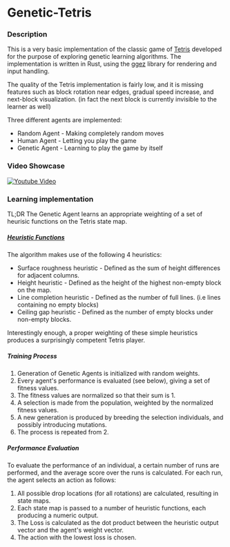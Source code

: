 # Genetic-Tetris

### Description
This is a very basic implementation of the classic game of [Tetris](https://en.wikipedia.org/wiki/Tetris) developed 
for the purpose of exploring genetic learning algorithms. The implementation is written in Rust, using the [ggez](https://github.com/ggez/ggez)
library for rendering and input handling.

The quality of the Tetris implementation is fairly low, and it is missing features such as block rotation near edges, gradual speed increase, and next-block visualization. (in fact the next block is currently invisible to the learner as well)

Three different agents are implemented:
* Random Agent - Making completely random moves
* Human Agent - Letting you play the game
* Genetic Agent - Learning to play the game by itself

### Video Showcase
[![Youtube Video](https://img.youtube.com/vi/iQggYrU_yrk/0.jpg)](https://www.youtube.com/watch?v=iQggYrU_yrk)

### Learning implementation
TL;DR The Genetic Agent learns an appropriate weighting of a set of heurisic functions on the Tetris state map.

##### [Heuristic Functions](https://github.com/DarioSucic/Genetic-Tetris/blob/master/src/misc/heuristics.rs)
The algorithm makes use of the following 4 heuristics:
* Surface roughness heuristic - Defined as the sum of height differences for adjacent columns.
* Height heuristic - Defined as the height of the highest non-empty block on the map.
* Line completion heuristic - Defined as the number of full lines. (i.e lines containing no empty blocks)
* Ceiling gap heuristic - Defined as the number of empty blocks under non-empty blocks.

Interestingly enough, a proper weighting of these simple heuristics produces a surprisingly competent Tetris player.

##### Training Process
1. Generation of Genetic Agents is initialized with random weights.
2. Every agent's performance is evaluated (see below), giving a set of fitness values.
3. The fitness values are normalized so that their sum is 1.
4. A selection is made from the population, weighted by the normalized fitness values.
5. A new generation is produced by breeding the selection individuals, and possibly introducing mutations.
6. The process is repeated from 2.

##### Performance Evaluation
To evaluate the performance of an individual, a certain number of runs are performed, and the average score over the runs is calculated.
For each run, the agent selects an action as follows:
1. All possible drop locations (for all rotations) are calculated, resulting in state maps.
2. Each state map is passed to a number of heuristic functions, each producing a numeric output.
3. The Loss is calculated as the dot product between the heuristic output vector and the agent's weight vector.
4. The action with the lowest loss is chosen.
